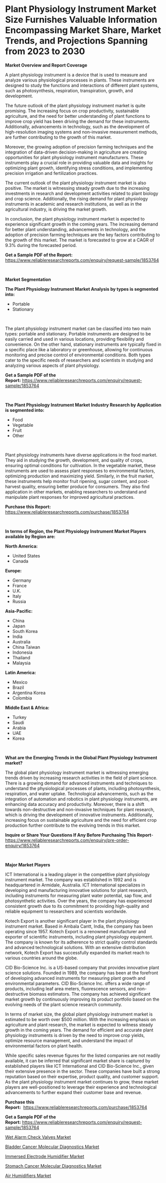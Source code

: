 <p><h1>Plant Physiology Instrument Market Size Furnishes Valuable Information Encompassing Market Share, Market Trends, and Projections Spanning from 2023 to 2030</h1></p><p><strong>Market Overview and Report Coverage</strong></p>
<p><p>A plant physiology instrument is a device that is used to measure and analyze various physiological processes in plants. These instruments are designed to study the functions and interactions of different plant systems, such as photosynthesis, respiration, transpiration, growth, and development.</p><p>The future outlook of the plant physiology instrument market is quite promising. The increasing focus on crop productivity, sustainable agriculture, and the need for better understanding of plant functions to improve crop yield has been driving the demand for these instruments. Additionally, advancements in technology, such as the development of high-resolution imaging systems and non-invasive measurement methods, are further contributing to the growth of this market.</p><p>Moreover, the growing adoption of precision farming techniques and the integration of data-driven decision-making in agriculture are creating opportunities for plant physiology instrument manufacturers. These instruments play a crucial role in providing valuable data and insights for optimizing plant growth, identifying stress conditions, and implementing precision irrigation and fertilization practices.</p><p>The current outlook of the plant physiology instrument market is also positive. The market is witnessing steady growth due to the increasing investments in research and development activities related to plant biology and crop science. Additionally, the rising demand for plant physiology instruments in academic and research institutions, as well as in the agricultural industry, is driving the market growth.</p><p>In conclusion, the plant physiology instrument market is expected to experience significant growth in the coming years. The increasing demand for better plant understanding, advancements in technology, and the adoption of precision farming techniques are the key factors contributing to the growth of this market. The market is forecasted to grow at a CAGR of 9.3% during the forecasted period.</p></p>
<p><strong>Get a Sample PDF of the Report:</strong> <a href="https://www.reliableresearchreports.com/enquiry/request-sample/1853764">https://www.reliableresearchreports.com/enquiry/request-sample/1853764</a></p>
<p>&nbsp;</p>
<p><strong>Market Segmentation</strong></p>
<p><strong>The Plant Physiology Instrument Market Analysis by types is segmented into:</strong></p>
<p><ul><li>Portable</li><li>Stationary</li></ul></p>
<p>&nbsp;</p>
<p><p>The plant physiology instrument market can be classified into two main types: portable and stationary. Portable instruments are designed to be easily carried and used in various locations, providing flexibility and convenience. On the other hand, stationary instruments are typically fixed in a specific place like a laboratory or greenhouse, allowing for continuous monitoring and precise control of environmental conditions. Both types cater to the specific needs of researchers and scientists in studying and analyzing various aspects of plant physiology.</p></p>
<p><strong>Get a Sample PDF of the Report:</strong>&nbsp;<a href="https://www.reliableresearchreports.com/enquiry/request-sample/1853764">https://www.reliableresearchreports.com/enquiry/request-sample/1853764</a></p>
<p>&nbsp;</p>
<p><strong>The Plant Physiology Instrument Market Industry Research by Application is segmented into:</strong></p>
<p><ul><li>Food</li><li>Vegetable</li><li>Fruit</li><li>Other</li></ul></p>
<p>&nbsp;</p>
<p><p>Plant physiology instruments have diverse applications in the food market. They aid in studying the growth, development, and quality of crops, ensuring optimal conditions for cultivation. In the vegetable market, these instruments are used to assess plant responses to environmental factors, optimizing production and maximizing yield. Similarly, in the fruit market, these instruments help monitor fruit ripening, sugar content, and post-harvest quality, ensuring better produce for consumers. They also find application in other markets, enabling researchers to understand and manipulate plant responses for improved agricultural practices.</p></p>
<p><strong>Purchase this Report:</strong>&nbsp; <a href="https://www.reliableresearchreports.com/purchase/1853764">https://www.reliableresearchreports.com/purchase/1853764</a></p>
<p>&nbsp;</p>
<p><strong>In terms of Region, the Plant Physiology Instrument Market Players available by Region are:</strong></p>
<p>
    <p> <strong> North America: </strong>
        <ul>
            <li>United States</li>
            <li>Canada</li>
        </ul>
        </p> 
    <p> <strong> Europe: </strong>
        <ul>
            <li>Germany</li>
            <li>France</li>
            <li>U.K.</li>
            <li>Italy</li>
            <li>Russia</li>
        </ul>
        </p> 
    <p> <strong> Asia-Pacific: </strong>
        <ul>
            <li>China</li>
            <li>Japan</li>
            <li>South Korea</li>
            <li>India</li>
            <li>Australia</li>
            <li>China Taiwan</li>
            <li>Indonesia</li>
            <li>Thailand</li>
            <li>Malaysia</li>
        </ul>
        </p> 
    <p> <strong> Latin America: </strong>
        <ul>
            <li>Mexico</li>
            <li>Brazil</li>
            <li>Argentina Korea</li>
            <li>Colombia</li>
        </ul>
        </p> 
    <p> <strong> Middle East & Africa: </strong>
        <ul>
            <li>Turkey</li>
            <li>Saudi</li>
            <li>Arabia</li>
            <li>UAE</li>
            <li>Korea</li>
        </ul>
    </p>
    </p>
<p>&nbsp;</p>
<p><strong>What are the Emerging Trends in the Global Plant Physiology Instrument market?</strong></p>
<p><p>The global plant physiology instrument market is witnessing emerging trends driven by increasing research activities in the field of plant science. There is a growing demand for advanced instruments and techniques to understand the physiological processes of plants, including photosynthesis, respiration, and water uptake. Technological advancements, such as the integration of automation and robotics in plant physiology instruments, are enhancing data accuracy and productivity. Moreover, there is a shift towards non-destructive and non-invasive techniques for plant research, which is driving the development of innovative instruments. Additionally, increasing focus on sustainable agriculture and the need for efficient crop production further contribute to the evolving trends in this market.</p></p>
<p><strong>Inquire or Share Your Questions If Any Before Purchasing This Report</strong>- <a href="https://www.reliableresearchreports.com/enquiry/pre-order-enquiry/1853764">https://www.reliableresearchreports.com/enquiry/pre-order-enquiry/1853764</a></p>
<p>&nbsp;</p>
<p><strong>Major Market Players</strong></p>
<p><p>ICT International is a leading player in the competitive plant physiology instrument market. The company was established in 1992 and is headquartered in Armidale, Australia. ICT International specializes in developing and manufacturing innovative solutions for plant research, including instruments for measuring plant water potential, sap flow, and photosynthetic activities. Over the years, the company has experienced consistent growth due to its commitment to providing high-quality and reliable equipment to researchers and scientists worldwide.</p><p>Kotech Export is another significant player in the plant physiology instrument market. Based in Ambala Cantt, India, the company has been operating since 1957. Kotech Export is a renowned manufacturer and exporter of scientific instruments, including plant physiology equipment. The company is known for its adherence to strict quality control standards and advanced technological solutions. With an extensive distribution network, Kotech Export has successfully expanded its market reach to various countries around the globe.</p><p>CID Bio-Science Inc. is a US-based company that provides innovative plant science solutions. Founded in 1989, the company has been at the forefront of developing advanced instruments for measuring plant growth and environmental parameters. CID Bio-Science Inc. offers a wide range of products, including leaf area meters, fluorescence sensors, and non-destructive biomass estimators. The company has achieved significant market growth by continuously improving its product portfolio based on the evolving needs of the plant science research community.</p><p>In terms of market size, the global plant physiology instrument market is estimated to be worth over $500 million. With the increasing emphasis on agriculture and plant research, the market is expected to witness steady growth in the coming years. The demand for efficient and accurate plant physiology instruments is driven by the need to improve crop yields, optimize resource management, and understand the impact of environmental factors on plant health.</p><p>While specific sales revenue figures for the listed companies are not readily available, it can be inferred that significant market share is captured by established players like ICT International and CID Bio-Science Inc., given their extensive presence in the sector. These companies have built a strong reputation based on their expertise, product quality, and customer support. As the plant physiology instrument market continues to grow, these market players are well-positioned to leverage their experience and technological advancements to further expand their customer base and revenue.</p></p>
<p><strong>Purchase this Report:</strong>&nbsp;&nbsp;<a href="https://www.reliableresearchreports.com/purchase/1853764">https://www.reliableresearchreports.com/purchase/1853764</a></p>
<p></p>
<p><strong>Get a Sample PDF of the Report:</strong>&nbsp;<a href="https://www.reliableresearchreports.com/enquiry/request-sample/1853764">https://www.reliableresearchreports.com/enquiry/request-sample/1853764</a></p>
<p><p><a href="https://github.com/ambrozg/Market-Research-Report-List-1/blob/main/wet-alarm-check-valves-market.md">Wet Alarm Check Valves Market</a></p><p><a href="https://www.linkedin.com/pulse/bladder-cancer-molecular-diagnostics-market-research-report-tfh3e/">Bladder Cancer Molecular Diagnostics Market</a></p><p><a href="https://medium.com/@subhamgillrp23/immersed-electrode-humidifier-market-trends-forecast-and-competitive-analysis-to-2030-b33b316690aa">Immersed Electrode Humidifier Market</a></p><p><a href="https://www.linkedin.com/pulse/stomach-cancer-molecular-diagnostics-market-challenges-vyjge/">Stomach Cancer Molecular Diagnostics Market</a></p><p><a href="https://medium.com/@ishankishanrp23/analyzing-air-humidifiers-market-global-industry-perspective-and-forecast-2023-to-2030-5c38ff47c3e1">Air Humidifiers Market</a></p></p>